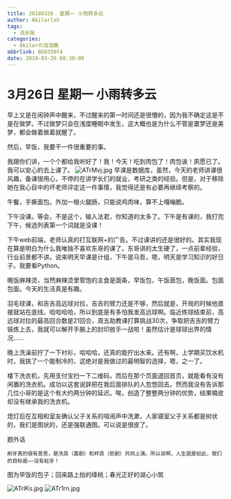 ```yaml
---
title: 20180326  星期一 小雨转多云
author: Akilarlxh
tags:
  - 流水账
categories:
  - Akilarの泡泡糖
abbrlink: 860356f4
date: 2018-03-26 08:39:00
---
```

 # 3月26日 星期一 小雨转多云
 
早上又是在闹钟声中醒来，不过醒来的第一时间还是很懵的，因为我不确定这是不是在做梦。不过做梦只会在浅度睡眠中发生，这大概也是为什么不管是噩梦还是美梦，都会做着做着就醒了。

然后，早饭，我要干一件很重要的事。

我跟你们讲，一个个都给我听好了！我！今天！吃到肉包了！肉包诶！夙愿已了。我可以安心的去上课了。
![ATrMvj.jpg](https://s2.ax1x.com/2019/04/10/ATrMvj.jpg)
早课是数据库，虽然，今天的老师讲课很风趣，备课很用心，不停的在讲学长们的就业，考研之类的经验。但是，对于移除她在我心目中的坏老师评定这一件事情，我觉得还是有必要再继续考察的。

午餐，手撕面包。外加一根火腿肠，只能说鸡肉味，算不上嘎嘣脆。

下午没课。等会，不是这个，输入法君，你知道的太多了。下午是有课的，我打完下午，候选列表第一个词就是没课！

下午web前端，老师认真的打互联网+的广告。不过课讲的还是很好的。其实我现在算是明白为什么我唯独不喜欢东哥的课了。东哥讲的太生硬了，一点前辈经验，行业前景都不讲。说来明天早课是计组，下午是马哲，嗯，明天是学习知识的好日子。我要看Python。

晚饭麻辣烫，当然麻辣烫里管饱的主食是面条，早饭包，午饭面包，晚饭面。包面包面。今天的生活真是有趣。

羽毛球课，和吉吉高远球对拉，吉吉的臂力还是不够，然后就是，开局的时候他直接就站在底线，哈哈哈哈，所以到底是有多怕我发高远球啊。临近练球结束前，高远球对拉的最高回合数是21回合，周五助教课打算挑战30次，争取把吉吉的臂力锻炼上去，我就可以解开手腕上的封印放手一战啦！虽然估计是球球出界的情况……

晚上洗澡前拧了一下衬衫，哈哈哈，还真的能拧出水来。还有啊，上学期买饮水机时，我挑了一个能制冷的，这绝对是我做过的最明智的选择，嗯，之一了。

楼下洗衣机，先用支付宝扫一下二维码，而后在那个页面退回首页，就能看有没有闲置的洗衣机。成功以这套说辞把在我后面排队的人忽悠回去。然而我没有告诉那几位小哥的是这个有大约两分钟的延迟。唉，创造了整整两分钟的优势，结果楠皮却没有继承我的洗衣机。

熄灯后在互相和室友确认父子关系的喧闹声中洗漱，人家寝室父子关系都是树状的，我们是图状的，还是强联通图。可以说是很皮了。

题外话
```
刷牙真的很有意思，是洗具（喜剧）和杯具（悲剧）共同上演。所以说啊，人生就是如此，我们的目标是——没有蛀牙！
```
图为早饭的包子；回来路上拍的绛桃；春光正好的湖心小筑

![ATrlKs.jpg](https://s2.ax1x.com/2019/04/10/ATrlKs.jpg)
![ATr1rn.jpg](https://s2.ax1x.com/2019/04/10/ATr1rn.jpg)